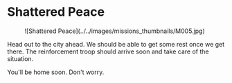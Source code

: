 # Shattered Peace

<figure markdown>
  ![Shattered Peace](../../images/missions_thumbnails/M005.jpg)
</figure>

Head out to the city ahead.
We should be able to get some rest once we get there.
The reinforcement troop should arrive soon and take care of the situation.

You'll be home soon. Don't worry.
